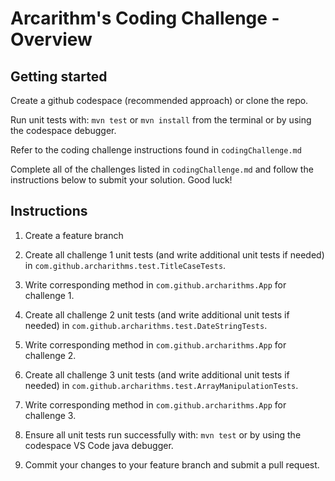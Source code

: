 # Arcarithm's Coding Challenge - Overview

## Getting started
Create a github codespace (recommended approach) or clone the repo. 


Run unit tests with: `mvn test` or `mvn install` from the terminal or by using the codespace debugger.

Refer to the coding challenge instructions found in `codingChallenge.md`

Complete all of the challenges listed in `codingChallenge.md` and follow the instructions below to submit
your solution. Good luck!

## Instructions
1. Create a feature branch

2. Create all challenge 1 unit tests (and write additional unit tests if needed) in `com.github.archarithms.test.TitleCaseTests`.

3. Write corresponding method in `com.github.archarithms.App` for challenge 1.

4. Create all challenge 2 unit tests (and write additional unit tests if needed) in `com.github.archarithms.test.DateStringTests`.

5. Write corresponding method in `com.github.archarithms.App` for challenge 2.

6. Create all challenge 3 unit tests (and write additional unit tests if needed) in `com.github.archarithms.test.ArrayManipulationTests`.

5. Write corresponding method in `com.github.archarithms.App` for challenge 3.

7. Ensure all unit tests run successfully with: `mvn test` or by using the codespace VS Code java debugger.

8. Commit your changes to your feature branch and submit a pull request.

